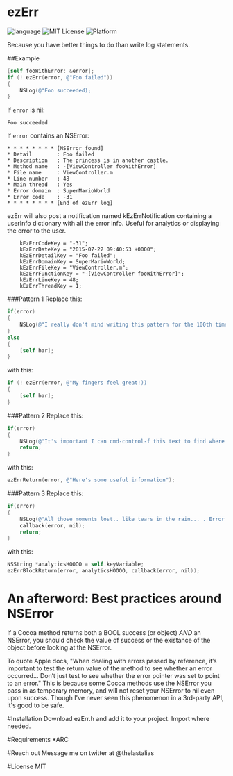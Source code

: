 # ezErr

![language](https://img.shields.io/badge/Language-Objective--C-8E44AD.svg)
![MIT License](https://img.shields.io/github/license/mashape/apistatus.svg)
![Platform](https://img.shields.io/badge/platform-%20iOS%20-lightgrey.svg)

Because you have better things to do than write log statements.

##Example
```Objective-C
[self fooWithError: &error];
if (! ezErr(error, @"Foo failed"))
{
    NSLog(@"Foo succeeded);
}
```
If ```error``` is nil:
```
Foo succeeded
```
If ```error``` contains an NSError:
```
* * * * * * * * [NSError found]
* Detail        : Foo failed
* Description   : The princess is in another castle.
* Method name   : -[ViewController fooWithError]
* File name     : ViewController.m
* Line number   : 48
* Main thread   : Yes
* Error domain  : SuperMarioWorld
* Error code    : -31
* * * * * * * * [End of ezErr log]
```
ezErr will also post a notification named kEzErrNotification containing a userInfo dictionary with all the error info. Useful for analytics or displaying the error to the user.
```
    kEzErrCodeKey = "-31";
    kEzErrDateKey = "2015-07-22 09:40:53 +0000";
    kEzErrDetailKey = "Foo failed";
    kEzErrDomainKey = SuperMarioWorld;
    kEzErrFileKey = "ViewController.m";
    kEzErrFunctionKey = "-[ViewController fooWithError]";
    kEzErrLineKey = 48;
    kEzErrThreadKey = 1;
```

###Pattern 1
Replace this:
```Objective-C
if(error)
{
    NSLog(@"I really don't mind writing this pattern for the 100th time. Error: %@", error);
}
else
{
    [self bar];
}
```
with this:
```Objective-C
if (! ezErr(error, @"My fingers feel great!))
{
    [self bar];
}
```

###Pattern 2
Replace this:
```Objective-C
if(error)
{
    NSLog(@"It's important I can cmd-control-f this text to find where this happened. Error: %@", error");
    return;
}
```
with this:
```Objective-C
ezErrReturn(error, @"Here's some useful information");
```

###Pattern 3
Replace this:
```Objective-C
if(error)
{
    NSLog(@"All those moments lost.. like tears in the rain... . Error: %@", error);
    callback(error, nil);
    return;
}
```
with this:
```Objective-C
NSString *analyticsHOOOO = self.keyVariable;
ezErrBlockReturn(error, analyticsHOOOO, callback(error, nil));
```

# An afterword: Best practices around NSError 
If a Cocoa method returns both a BOOL success (or object) _AND_ an NSError, you should check the value of success or the existance of the object before looking at the NSError. 

To quote Apple docs, "When dealing with errors passed by reference, it’s important to test the return value of the method to see whether an error occurred... Don’t just test to see whether the error pointer was set to point to an error." This is because some Cocoa methods use the NSError you pass in as temporary memory, and will not reset your NSError to nil even upon success. Though I've never seen this phenomenon in a 3rd-party API, it's good to be safe. 
    
#Installation
Download ezErr.h and add it to your project. Import where needed.

#Requirements
*ARC

#Reach out
Message me on twitter at @thelastalias 

#License
MIT
